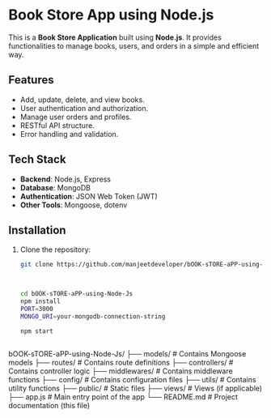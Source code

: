# Book Store App using Node.js

This is a **Book Store Application** built using **Node.js**. It provides functionalities to manage books, users, and orders in a simple and efficient way.

## Features

- Add, update, delete, and view books.
- User authentication and authorization.
- Manage user orders and profiles.
- RESTful API structure.
- Error handling and validation.

## Tech Stack

- **Backend**: Node.js, Express
- **Database**: MongoDB
- **Authentication**: JSON Web Token (JWT)
- **Other Tools**: Mongoose, dotenv

## Installation

1. Clone the repository:

   ```bash
   git clone https://github.com/manjeetdeveloper/bOOK-sTORE-aPP-using-Node-Js.git


    
   cd bOOK-sTORE-aPP-using-Node-Js
   npm install
   PORT=3000
   MONGO_URI=your-mongodb-connection-string

   npm start
  
    ```
   
bOOK-sTORE-aPP-using-Node-Js/
├── models/         # Contains Mongoose models
├── routes/         # Contains route definitions
├── controllers/    # Contains controller logic
├── middlewares/    # Contains middleware functions
├── config/         # Contains configuration files
├── utils/          # Contains utility functions
├── public/         # Static files
├── views/          # Views (if applicable)
├── app.js          # Main entry point of the app
└── README.md       # Project documentation (this file)

  
   
